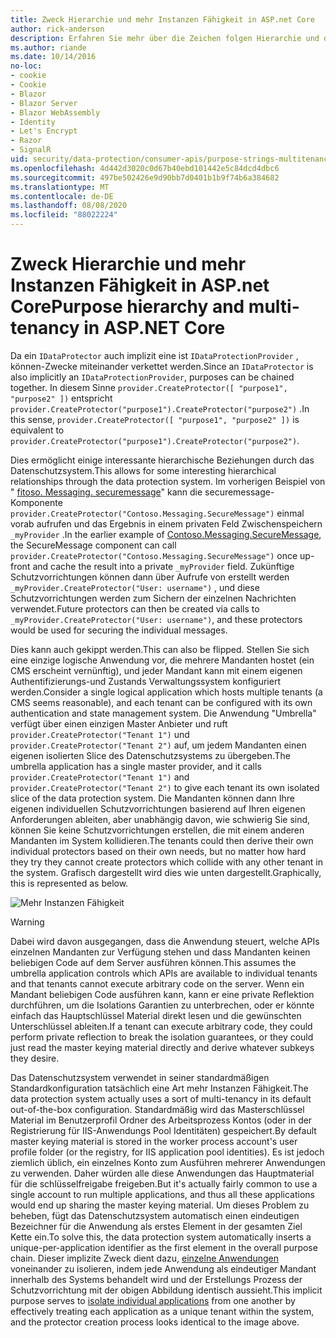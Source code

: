 ```yaml
---
title: Zweck Hierarchie und mehr Instanzen Fähigkeit in ASP.net Core
author: rick-anderson
description: Erfahren Sie mehr über die Zeichen folgen Hierarchie und die mehr Instanzen Fähigkeit in Bezug auf die ASP.net Core Datenschutz-APIs.
ms.author: riande
ms.date: 10/14/2016
no-loc:
- cookie
- Cookie
- Blazor
- Blazor Server
- Blazor WebAssembly
- Identity
- Let's Encrypt
- Razor
- SignalR
uid: security/data-protection/consumer-apis/purpose-strings-multitenancy
ms.openlocfilehash: 4d442d3020c0d67b40ebd101442e5c84dcd4dbc6
ms.sourcegitcommit: 497be502426e9d90bb7d0401b1b9f74b6a384682
ms.translationtype: MT
ms.contentlocale: de-DE
ms.lasthandoff: 08/08/2020
ms.locfileid: "88022224"
---
```

# <a name="purpose-hierarchy-and-multi-tenancy-in-aspnet-core"></a><span data-ttu-id="884b5-103">Zweck Hierarchie und mehr Instanzen Fähigkeit in ASP.net Core</span><span class="sxs-lookup"><span data-stu-id="884b5-103">Purpose hierarchy and multi-tenancy in ASP.NET Core</span></span>

<span data-ttu-id="884b5-104">Da ein `IDataProtector` auch implizit eine ist `IDataProtectionProvider` , können-Zwecke miteinander verkettet werden.</span><span class="sxs-lookup"><span data-stu-id="884b5-104">Since an `IDataProtector` is also implicitly an `IDataProtectionProvider`, purposes can be chained together.</span></span> <span data-ttu-id="884b5-105">In diesem Sinne `provider.CreateProtector([ "purpose1", "purpose2" ])` entspricht `provider.CreateProtector("purpose1").CreateProtector("purpose2")` .</span><span class="sxs-lookup"><span data-stu-id="884b5-105">In this sense, `provider.CreateProtector([ "purpose1", "purpose2" ])` is equivalent to `provider.CreateProtector("purpose1").CreateProtector("purpose2")`.</span></span>

<span data-ttu-id="884b5-106">Dies ermöglicht einige interessante hierarchische Beziehungen durch das Datenschutzsystem.</span><span class="sxs-lookup"><span data-stu-id="884b5-106">This allows for some interesting hierarchical relationships through the data protection system.</span></span> <span data-ttu-id="884b5-107">Im vorherigen Beispiel von " [fitoso. Messaging. securemessage](xref:security/data-protection/consumer-apis/purpose-strings#data-protection-contoso-purpose)" kann die securemessage-Komponente `provider.CreateProtector("Contoso.Messaging.SecureMessage")` einmal vorab aufrufen und das Ergebnis in einem privaten Feld Zwischenspeichern `_myProvider` .</span><span class="sxs-lookup"><span data-stu-id="884b5-107">In the earlier example of [Contoso.Messaging.SecureMessage](xref:security/data-protection/consumer-apis/purpose-strings#data-protection-contoso-purpose), the SecureMessage component can call `provider.CreateProtector("Contoso.Messaging.SecureMessage")` once up-front and cache the result into a private `_myProvider` field.</span></span> <span data-ttu-id="884b5-108">Zukünftige Schutzvorrichtungen können dann über Aufrufe von erstellt werden `_myProvider.CreateProtector("User: username")` , und diese Schutzvorrichtungen werden zum Sichern der einzelnen Nachrichten verwendet.</span><span class="sxs-lookup"><span data-stu-id="884b5-108">Future protectors can then be created via calls to `_myProvider.CreateProtector("User: username")`, and these protectors would be used for securing the individual messages.</span></span>

<span data-ttu-id="884b5-109">Dies kann auch gekippt werden.</span><span class="sxs-lookup"><span data-stu-id="884b5-109">This can also be flipped.</span></span> <span data-ttu-id="884b5-110">Stellen Sie sich eine einzige logische Anwendung vor, die mehrere Mandanten hostet (ein CMS erscheint vernünftig), und jeder Mandant kann mit einem eigenen Authentifizierungs-und Zustands Verwaltungssystem konfiguriert werden.</span><span class="sxs-lookup"><span data-stu-id="884b5-110">Consider a single logical application which hosts multiple tenants (a CMS seems reasonable), and each tenant can be configured with its own authentication and state management system.</span></span> <span data-ttu-id="884b5-111">Die Anwendung "Umbrella" verfügt über einen einzigen Master Anbieter und ruft `provider.CreateProtector("Tenant 1")` und `provider.CreateProtector("Tenant 2")` auf, um jedem Mandanten einen eigenen isolierten Slice des Datenschutzsystems zu übergeben.</span><span class="sxs-lookup"><span data-stu-id="884b5-111">The umbrella application has a single master provider, and it calls `provider.CreateProtector("Tenant 1")` and `provider.CreateProtector("Tenant 2")` to give each tenant its own isolated slice of the data protection system.</span></span> <span data-ttu-id="884b5-112">Die Mandanten können dann Ihre eigenen individuellen Schutzvorrichtungen basierend auf Ihren eigenen Anforderungen ableiten, aber unabhängig davon, wie schwierig Sie sind, können Sie keine Schutzvorrichtungen erstellen, die mit einem anderen Mandanten im System kollidieren.</span><span class="sxs-lookup"><span data-stu-id="884b5-112">The tenants could then derive their own individual protectors based on their own needs, but no matter how hard they try they cannot create protectors which collide with any other tenant in the system.</span></span> <span data-ttu-id="884b5-113">Grafisch dargestellt wird dies wie unten dargestellt.</span><span class="sxs-lookup"><span data-stu-id="884b5-113">Graphically, this is represented as below.</span></span>

![Mehr Instanzen Fähigkeit](purpose-strings-multitenancy/_static/purposes-multi-tenancy.png)

>[!WARNING]
> <span data-ttu-id="884b5-115">Dabei wird davon ausgegangen, dass die Anwendung steuert, welche APIs einzelnen Mandanten zur Verfügung stehen und dass Mandanten keinen beliebigen Code auf dem Server ausführen können.</span><span class="sxs-lookup"><span data-stu-id="884b5-115">This assumes the umbrella application controls which APIs are available to individual tenants and that tenants cannot execute arbitrary code on the server.</span></span> <span data-ttu-id="884b5-116">Wenn ein Mandant beliebigen Code ausführen kann, kann er eine private Reflektion durchführen, um die Isolations Garantien zu unterbrechen, oder er könnte einfach das Hauptschlüssel Material direkt lesen und die gewünschten Unterschlüssel ableiten.</span><span class="sxs-lookup"><span data-stu-id="884b5-116">If a tenant can execute arbitrary code, they could perform private reflection to break the isolation guarantees, or they could just read the master keying material directly and derive whatever subkeys they desire.</span></span>

<span data-ttu-id="884b5-117">Das Datenschutzsystem verwendet in seiner standardmäßigen Standardkonfiguration tatsächlich eine Art mehr Instanzen Fähigkeit.</span><span class="sxs-lookup"><span data-stu-id="884b5-117">The data protection system actually uses a sort of multi-tenancy in its default out-of-the-box configuration.</span></span> <span data-ttu-id="884b5-118">Standardmäßig wird das Masterschlüssel Material im Benutzerprofil Ordner des Arbeitsprozess Kontos (oder in der Registrierung für IIS-Anwendungs Pool Identitäten) gespeichert.</span><span class="sxs-lookup"><span data-stu-id="884b5-118">By default master keying material is stored in the worker process account's user profile folder (or the registry, for IIS application pool identities).</span></span> <span data-ttu-id="884b5-119">Es ist jedoch ziemlich üblich, ein einzelnes Konto zum Ausführen mehrerer Anwendungen zu verwenden. Daher würden alle diese Anwendungen das Hauptmaterial für die schlüsselfreigabe freigeben.</span><span class="sxs-lookup"><span data-stu-id="884b5-119">But it's actually fairly common to use a single account to run multiple applications, and thus all these applications would end up sharing the master keying material.</span></span> <span data-ttu-id="884b5-120">Um dieses Problem zu beheben, fügt das Datenschutzsystem automatisch einen eindeutigen Bezeichner für die Anwendung als erstes Element in der gesamten Ziel Kette ein.</span><span class="sxs-lookup"><span data-stu-id="884b5-120">To solve this, the data protection system automatically inserts a unique-per-application identifier as the first element in the overall purpose chain.</span></span> <span data-ttu-id="884b5-121">Dieser implizite Zweck dient dazu, [einzelne Anwendungen](xref:security/data-protection/configuration/overview#per-application-isolation) voneinander zu isolieren, indem jede Anwendung als eindeutiger Mandant innerhalb des Systems behandelt wird und der Erstellungs Prozess der Schutzvorrichtung mit der obigen Abbildung identisch aussieht.</span><span class="sxs-lookup"><span data-stu-id="884b5-121">This implicit purpose serves to [isolate individual applications](xref:security/data-protection/configuration/overview#per-application-isolation) from one another by effectively treating each application as a unique tenant within the system, and the protector creation process looks identical to the image above.</span></span>
